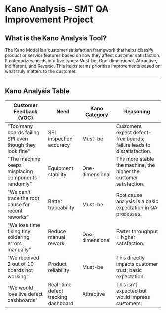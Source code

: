 # Kano Analysis – SMT QA Improvement Project

## What is the Kano Analysis Tool?

The Kano Model is a customer satisfaction framework that helps classify product or service features based on how they affect customer satisfaction. It categorizes needs into five types: Must-be, One-dimensional, Attractive, Indifferent, and Reverse. This helps teams prioritize improvements based on what truly matters to the customer.

---

## Kano Analysis Table

| Customer Feedback (VOC)                                                | Need                                 | Kano Category      | Reasoning                                                                 |
|------------------------------------------------------------------------|--------------------------------------|---------------------|---------------------------------------------------------------------------|
| "Too many boards failing SPI even though they look fine"              | SPI inspection accuracy              | Must-be             | Customers expect defect-free boards; failure leads to dissatisfaction.    |
| "The machine keeps misplacing components randomly"                    | Equipment stability                  | One-dimensional     | The more stable the machine, the higher the customer satisfaction.       |
| "We can't trace the root cause for recent reworks"                    | Better traceability                  | Must-be             | Root cause analysis is a basic expectation in QA processes.              |
| "We lose time fixing tiny soldering errors manually"                  | Reduce manual rework                 | One-dimensional     | Faster throughput = higher satisfaction.                                  |
| "We received 2 out of 10 boards not working"                          | Product reliability                  | Must-be             | This directly impacts customer trust; basic expectation.                 |
| "We would love live defect dashboards"                                | Real-time defect tracking dashboard  | Attractive          | This isn't expected but would impress customers.                         |
